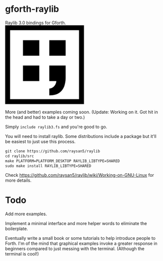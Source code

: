 # gforth-raylib
Raylib 3.0 bindings for Gforth.  
![gforth-raylib logo](https://github.com/ArnautDaniel/gforth-raylib/raw/master/logo.png "Gforth-Raylib Logo")

More (and better) examples coming soon. (Update: Working on it.  Got hit in the head and had to take a day or two.)

Simply `include raylib3.fs` and you're good to go.

You will need to install raylib.  Some distributions include a package but it'll be easiest to just use this process.

```
git clone https://github.com/raysan5/raylib
cd raylib/src
make PLATFORM=PLATFORM_DESKTOP RAYLIB_LIBTYPE=SHARED
sudo make install RAYLIB_LIBTYPE=SHARED
```

Check https://github.com/raysan5/raylib/wiki/Working-on-GNU-Linux for more details.

# Todo

Add more examples.

Implement a minimal interface and more helper words to eliminate the boilerplate.

Eventually write a small book or some tutorials to help introduce people to Forth.  I'm of the mind that graphical examples invoke a greater response in beginners compared to just messing with the terminal. (Although the terminal is cool!)
